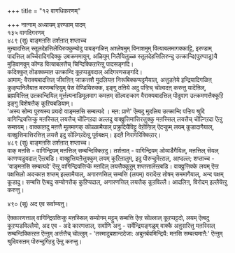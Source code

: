 +++
title = "१२ वागधिकरणम्"

+++
नाऩ्गाम् अध्यायम् इरण्डाम् पादम्  
१३५ वागदिगरणम्  
४८९ (सू) वाङ्मऩसि तर्शऩात् शप्ताच्च  
मुऩ्बादत्तिल् स्तूलदेहत्तिलेयिरुक्कुम्बोदु पाबङ्गळिऩ् अश्लेषमुम् विनाशमुम् वित्याबलमागक्काट्टि, इरण्डाम् पादत्तिल् अर्च्चिरादिगदिक्कु उबक्रममायुम्, अऴियुम् निलैयिलुळ्ळ स्तूलदेहत्तिलिरुन्दु उत्क्रान्दि(पुऱप्पाडु)यै मुडिवागवुम् कॊण्ड वित्याबलत्तैच् चिन्दिक्किऱारॆऩ्ऱु पादसङ्गदि।  
कदिक्कुत् तॊडक्कमाऩ उत्क्रान्दि कूऱप्पडुवदाल् अदिगरणसङ्गदि।   
आमाम्; वैराक्यबादत्तिल् जीवऩिऩ् जाक्रत्तशै मुदलियऩ निरूबिक्कप्पट्टमैयाल्, अत्तुडऩेये इन्द्रियादिगळिऩ् कुऴप्पनिलैयाऩ मरणम्बऱ्ऱियुम् पेस वेण्डियिरुक्क, इङ्गु तऩिये अदु पऱ्ऱिच् चॊल्वदऩ् करुत्तु यादॆऩिल्, ब्रह्मवित्तिऩ् उत्क्रान्दियिल् मूर्त्तऩ्यनाडिमूलमाग कमऩम् सॊल्वदऱ्काग वैराक्यबादत्तिल् पॊदुवाग उत्क्रमणत्तैक्कूऱि इङ्गु विशेषत्तैक् कूऱियबडियाम्।  
'अस्य सोम्य पुरुषस्य प्रयदो वाङ्मऩसि सम्बत्यदे । मऩ: प्राणे' ऎऩ्बदु मुदलिय उत्क्रान्दि पऱ्ऱिय श्रुदि वागिन्द्रियत्तिऱ्कु मऩस्सिल् लयत्तैच् चॊल्गिऱदा अल्लदु वाक्व्रुत्तिमात्तिरत्तुक्कु मऩस्सिल् लयत्तैच् चॊल्गिऱदा ऎऩ्ऱु सम्शयम्। वाक्काऩदु मऩत्तै मूलमागक् कॊळ्ळामैयाल् प्रक्रुदियैविट्टु वेऱॊऩ्ऱिल् ऎदऱ्कुम् लयम् कूडादागैयाल्, वाक्व्रुत्तिमात्तिरत्तिऩ् लयत्तै इदु सॊल्गिऱदॆऩ्ऱु पूर्वबक्षम्। इदऩै निरागरिक्किऱार्।  
४८९ (सू) वाङ्मऩसि तर्शऩात् शप्ताच्च।  
वाक् मऩसि - वागिन्द्रियम् मऩत्तिल् सम्बन्दिक्किऱदु। तर्शऩात् - वागिन्द्रियम् ओय्वडैगैयिल्, मऩत्तिल् सॆयल् काणप्पडुवदाल् ऎऩ्ऱबडि। वाक्व्रुत्तियऩैत्तुक्कुम् लयम् कूऱिऩालुम्, इदु पॊरुन्दुमॆऩ्ऱाल्, अह्दल्ल; शप्ताच्च - 'वाङ्मऩसि सम्बत्यदे' ऎऩ्ऱु वागिन्द्रियत्तिऱ्के मऩदिल् लयत्तैक्कूऱुम् शप्तत्तालॆऩ्ऱबडि। वाक्व्रुत्तिक्के लयम् ऎऩ्ऱ पक्षत्तिलो अदऱ्काऩ शप्तम् इल्लामैयाल्, अगारणत्तिल् सम्बत्ति (लयम्) वरादॆऩ्ऱ तोषम् सममागैयाल्, अन्द पक्षम् कूडादु। सम्बत्ति ऎऩ्बदु सम्योगत्तैक् कुऱिप्पदाल्, अगारणत्तिल् लयत्तैक् कूऱविल्लै। आदलिऩ्, विरोदम् इल्लैयॆऩ्ऱु करुत्तु।

४९० (सू) अद एव सर्वाण्यऩु।  
  
ऎक्कारणत्ताल् वागिन्द्रियत्तिऱ्कु मऩस्सिल् सम्योगम् मट्टुम् सम्बत्ति ऎऩ्ऱ सॊल्लाल् कूऱप्पट्टदो, लयम् ऎऩ्बदु कूऱप्पडविल्लैयो, अद एव - अदे कारणत्ताल्, सर्वाणि अनु - सर्वेन्द्रियङ्गळुम् वाक्कै अऩुसरित्तु मऩस्सिल् सम्बन्दिक्किऩ्ऱऩ ऎऩ्ऩुम् अर्त्तत्तैच् चॊल्लुम् - 'तस्मादुबशान्ददेजा: अबुऩर्बवमिन्द्रियै: मऩसि सम्बत्यमाऩै:' ऎऩ्ऩुम् श्रुदिवसऩम् पॊरुन्दुगिऱदु ऎऩ्ऱु करुत्तु।

